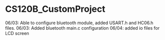 # CS120B_CustomProject
06/03: Able to configure bluetooth module, added USART.h and HC06.h files. 
06/03: Added bluetooth main.c configuration 
06/04: added io files for LCD screen 
